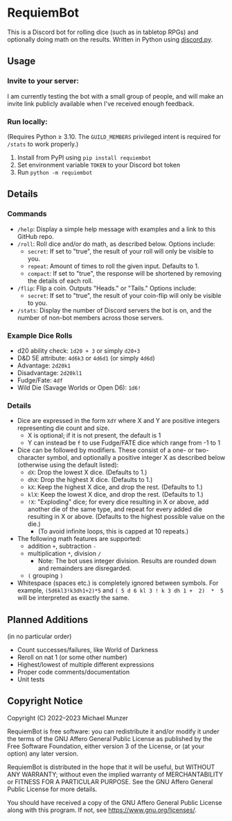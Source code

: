 # RequiemBot
This is a Discord bot for rolling dice (such as in tabletop RPGs) and optionally doing math on the results. Written in Python using [discord.py](https://discordpy.readthedocs.io/en/stable/).

## Usage
### Invite to your server:
I am currently testing the bot with a small group of people, and will make an invite link publicly available when I've received enough feedback.
### Run locally:
(Requires Python ≥ 3.10. The `GUILD_MEMBERS` privileged intent is required for `/stats` to work properly.)
1. Install from PyPI using `pip install requiembot`
2. Set environment variable `TOKEN` to your Discord bot token
3. Run `python -m requiembot`

## Details
### Commands
- `/help`: Display a simple help message with examples and a link to this GitHub repo.
- `/roll`: Roll dice and/or do math, as described below. Options include:
  - `secret`: If set to "true", the result of your roll will only be visible to you.
  - `repeat`: Amount of times to roll the given input. Defaults to 1.
  - `compact`: If set to "true", the response will be shortened by removing the details of each roll.
- `/flip`: Flip a coin. Outputs "Heads." or "Tails." Options include:
  - `secret`: If set to "true", the result of your coin-flip will only be visible to you.
- `/stats`: Display the number of Discord servers the bot is on, and the number of non-bot members across those servers.
### Example Dice Rolls
- d20 ability check: `1d20 + 3` or simply `d20+3`
- D&D 5E attribute: `4d6k3` or `4d6d1` (or simply `4d6d`)
- Advantage: `2d20k1`
- Disadvantage: `2d20kl1`
- Fudge/Fate: `4df`
- Wild Die (Savage Worlds or Open D6): `1d6!`
### Details
- Dice are expressed in the form `XdY` where X and Y are positive integers representing die count and size.
  - X is optional; if it is not present, the default is 1
  - Y can instead be `f` to use Fudge/FATE dice which range from -1 to 1
- Dice can be followed by modifiers. These consist of a one- or two- character symbol, and optionally a positive integer X as described below (otherwise using the default listed):
  - `dX`: Drop the lowest X dice. (Defaults to 1.)
  - `dhX`: Drop the highest X dice. (Defaults to 1.)
  - `kX`: Keep the highest X dice, and drop the rest. (Defaults to 1.)
  - `klX`: Keep the lowest X dice, and drop the rest. (Defaults to 1.)
  - `!X`: "Exploding" dice; for every dice resulting in X or above, add another die of the same type, and repeat for every added die resulting in X or above. (Defaults to the highest possible value on the die.)
    - (To avoid infinite loops, this is capped at 10 repeats.)
- The following math features are supported:
  - addition `+`, subtraction `-`
  - multiplication `*`, division `/`
    - Note: The bot uses integer division. Results are rounded down and remainders are disregarded.
  - `(` grouping `)`
- Whitespace (spaces etc.) is completely ignored between symbols. For example, `(5d6kl3!k3dh1+2)*5` and `( 5 d 6 kl 3 ! k 3 dh 1 +  2)  *  5` will be interpreted as exactly the same.

## Planned Additions
(in no particular order)
- Count successes/failures, like World of Darkness
- Reroll on nat 1 (or some other number)
- Highest/lowest of multiple different expressions
- Proper code comments/documentation
- Unit tests

## Copyright Notice
Copyright (C) 2022–2023 Michael Munzer

RequiemBot is free software: you can redistribute it and/or modify it under the terms of the GNU Affero General Public License as published by the Free Software Foundation, either version 3 of the License, or (at your option) any later version.

RequiemBot is distributed in the hope that it will be useful, but WITHOUT ANY WARRANTY; without even the implied warranty of MERCHANTABILITY or FITNESS FOR A PARTICULAR PURPOSE.  See the GNU Affero General Public License for more details.

You should have received a copy of the GNU Affero General Public License along with this program.  If not, see <https://www.gnu.org/licenses/>.
